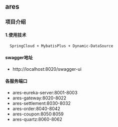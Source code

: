 ## ares

### 项目介绍

#### 1.使用技术

````
  SpringCloud + MybatisPlus + Dynamic-DataSource
````

#### swagger地址

- http://localhost:8020/swagger-ui

#### 各服务端口

- ares-eureka-server:8001-8003
- ares-gateway:8020-8022
- ares-settlement:8030-8032
- ares-order:8040-8042
- ares-coupon:8050:8059
- ares-quartz:8060-8062
